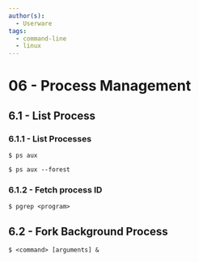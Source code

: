 ```yaml
---
author(s):
  - Userware
tags:
  - command-line
  - linux
---
```

# 06 - Process Management

## 6.1 - List Process

### 6.1.1 - List Processes

```
$ ps aux

$ ps aux --forest
```

### 6.1.2 - Fetch process ID

```
$ pgrep <program>
```

## 6.2 - Fork Background Process

```
$ <command> [arguments] &
```